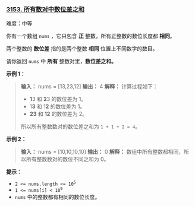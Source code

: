 ### [3153\. 所有数对中数位差之和](https://leetcode.cn/problems/sum-of-digit-differences-of-all-pairs/)

难度：中等

你有一个数组 `nums` ，它只包含 **正** 整数，所有正整数的数位长度都 **相同**。

两个整数的 **数位差** 指的是两个整数 **相同** 位置上不同数字的数目。

请你返回 `nums` 中 **所有** 整数对里，**数位差之和。**

**示例 1：**

> **输入：** nums = [13,23,12]
> **输出：** 4
> **解释：**
> 计算过程如下：
>
> - **1**3 和 **2**3 的数位差为 1。
> - 1**3** 和 1**2** 的数位差为 1。
> - **23** 和 **12** 的数位差为 2。
>
> 所以所有整数数对的数位差之和为 `1 + 1 + 2 = 4`。

**示例 2：**

> **输入：** nums = [10,10,10,10]
> **输出：** 0
> **解释：**
> 数组中所有整数都相同，所以所有整数数对的数位不同之和为 0。

**提示：**

- <code>2 <= nums.length <= 10<sup>5</sup></code>
- <code>1 <= nums[i] < 10<sup>9</sup></code>
- `nums` 中的整数都有相同的数位长度。
